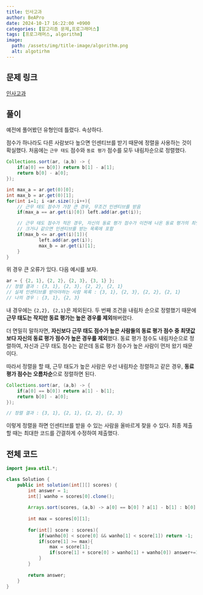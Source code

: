 ```yaml
---
title: 인사고과
author: BeAPro
date: 2024-10-17 16:22:00 +0900
categories: [알고리즘 문제,프로그래머스]
tags: [프로그래머스, algorithm]
image:
  path: /assets/img/title-image/algorithm.png
  alt: algotirhm
---
```

## **문제 링크**
[인사고과](https://school.programmers.co.kr/learn/courses/30/lessons/152995)

## **풀이**
예전에 풀어봤던 유형인데 틀렸다. 속상하다.

점수가 하나라도 다른 사람보다 높으면 인센티브를 받기 때문에 정렬을 사용하는 것이 확실했다.
처음에는 `근무 태도` 점수와 `동료 평가` 점수를 모두 내림차순으로 정렬했다.


```java
Collections.sort(ar, (a,b) -> {
	if(a[0] == b[0]) return b[1] - a[1];
	return b[0] - a[0];
});

int max_a = ar.get(0)[0];
int max_b = ar.get(0)[1];
for(int i=1; i <ar.size();i++){
	// 근무 태도 점수가 가장 큰 경우, 무조건 인센티브를 받음
	if(max_a == ar.get(i)[0]) left.add(ar.get(i));

	// 근무 태도 점수가 적은 경우, 자신의 동료 평가 점수가 이전에 나온 동료 평가의 최댓값보다 
	// 크거나 같으면 인센티브를 받는 목록에 포함
	if(max_b <= ar.get(i)[1]){
			left.add(ar.get(i));
			max_b = ar.get(i)[1];
	}
}
```
위 경우 큰 오류가 있다. 다음 예시를 보자.

```java
ar = { {2, 1}, {2, 2}, {2, 3}, {3, 1} };
// 정렬 결과 : {3, 1}, {2, 3}, {2, 2}, {2, 1}
// 실제 인센티브를 받아야하는 사람 목록 : {3, 1}, {2, 3}, {2, 2}, {2, 1}
// 나의 경우 : {3, 1}, {2, 3}
```
내 경우에는 `{2,2}, {2,1}`은 제외된다. 두 번째 조건을 내림차 순으로 정렬했기 때문에 **근무 태도는 작지만 동료 평가는 높은 경우를 제외**해버렸다. 

더 면밀히 말하자면, **자신보다 근무 태도 점수가 높은 사람들의 동료 평가 점수 중 최댓값보다 자신의 동료 평가 점수가 높은 경우를 제외**했다. 동료 평가 점수도 내림차순으로 정렬하여, 자신과 근무 태도 점수는 같은데 동료 평가 점수가 높은 사람이 먼저 왔기 때문이다. 

따라서 정렬을 할 때, 근무 태도가 높은 사람은 우선 내림차순 정렬하고 같은 경우, **동료 평가 점수는 오름차순**으로 정렬하면 된다.

```java
Collections.sort(ar, (a,b) -> {
	if(a[0] == b[0]) return a[1] - b[1];
	return b[0] - a[0];
});

// 정렬 결과 : {3, 1}, {2, 1}, {2, 2}, {2, 3}
```

이렇게 정렬을 하면 인센티브를 받을 수 있는 사람을 올바르게 찾을 수 있다.
최종 제출할 때는 최대한 코드를 간결하게 수정하여 제출했다.



## **전체 코드**
```java
import java.util.*;

class Solution {
    public int solution(int[][] scores) {
        int answer = 1;
        int[] wanho = scores[0].clone();
        
        Arrays.sort(scores, (a,b) -> a[0] == b[0] ? a[1] - b[1] : b[0] - a[0]);
        
        int max = scores[0][1];
        
        for(int[] score : scores){
            if(wanho[0] < score[0] && wanho[1] < score[1]) return -1;
            if(score[1] >= max){
                max = score[1];
                if(score[1] + score[0] > wanho[1] + wanho[0]) answer+=1;
            }
        }
        
        return answer;
    }
}
```